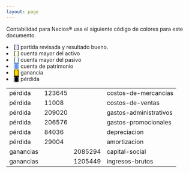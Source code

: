 ```yaml
--- 
layout: page
--- 
```


Contabilidad para Necios® usa el siguiente código de colores para este documento.
<li><span style='background-color: lavender'>[    ]</span> partida revisada y resultado bueno. </li>
<li><span style='background-color: lightyellow'>[    ]</span> cuenta mayor del activo </li>
<li><span style='background-color: azure'>[    ]</span> cuenta mayor del pasivo </li>
<li><span style='color: white; background-color: cornflowerblue'>[    ]</span> cuenta de patrimonio </li>
<li><span style='background-color: gold'>[    ]</span> ganancia </li>
<li><span style='color: white; background-color: black'>[    ]</span> pérdida </li>
<table><tbody>
<tr><td>pérdida</td><td>123645</td><td></td><td>costos-de-mercancias</td></tr>
<tr><td>pérdida</td><td>11008</td><td></td><td>costos-de-ventas</td></tr>
<tr><td>pérdida</td><td>209020</td><td></td><td>gastos-administrativos</td></tr>
<tr><td>pérdida</td><td>206576</td><td></td><td>gastos-promocionales</td></tr>
<tr><td>pérdida</td><td>84036</td><td></td><td>depreciacion</td></tr>
<tr><td>pérdida</td><td>29004</td><td></td><td>amortizacion</td></tr>
<tr><td> ganancias </td><td> </td><td>2085294</td><td>capital-social</td></tr>
<tr><td> ganancias </td><td> </td><td>1205449</td><td>ingresos-brutos</td></tr>
<table><tbody>
